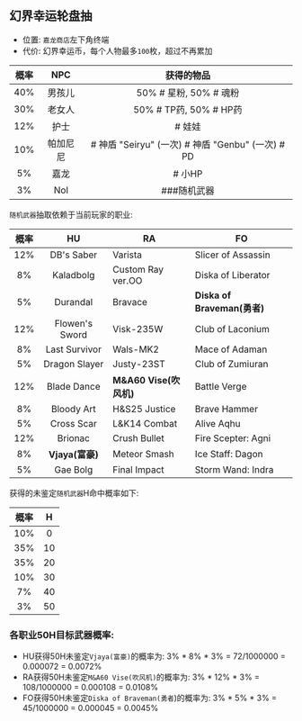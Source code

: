 ## 幻界幸运轮盘抽
* 位置: `嘉龙商店`左下角终端
* 代价: 幻界幸运币，每个人物最多`100`枚，超过不再累加

| 概率  | NPC  |                   获得的物品                   |
|:---:|:----:|:-----------------------------------------:|
| 40% | 男孩儿  |            50% # 星粉, 50% # 魂粉             |
| 30% | 老女人  |           50% # TP药, 50% # HP药            |
| 12% |  护士  |                   # 娃娃                    |
| 10% | 帕加尼尼 | # 神盾 "Seiryu" (一次) # 神盾 "Genbu" (一次) # PD |
| 5%  |  嘉龙  |                   # 小HP                   |
| 3%  | Nol  |                  ###随机武器                  |

`随机武器`抽取依赖于当前玩家的职业:

| 概率  |       HU       | RA                | FO                        |
|:---:|:--------------:|-------------------|---------------------------|
| 12% |   DB's Saber   | Varista           | Slicer of Assassin        |
| 8%  |   Kaladbolg    | Custom Ray ver.OO | Diska of Liberator        |
| 5%  |    Durandal    | Bravace           | **Diska of Braveman(勇者)** |
| 12% | Flowen's Sword | Visk-235W         | Club of Laconium          |
| 8%  | Last Survivor  | Wals-MK2          | Mace of Adaman            |
| 5%  | Dragon Slayer  | Justy-23ST        | Club of Zumiuran          |
| 12% |  Blade Dance   | **M&A60 Vise(吹风机)**   | Battle Verge              |
| 8%  |   Bloody Art   | H&S25 Justice     | Brave Hammer              |
| 5%  |   Cross Scar   | L&K14 Combat      | Alive Aqhu                |
| 12% |    Brionac     | Crush Bullet      | Fire Scepter: Agni        |
| 8%  |   **Vjaya(富豪)**    | Meteor Smash      | Ice Staff: Dagon          |
| 5%  |    Gae Bolg    | Final Impact      | Storm Wand: Indra         |

获得的未鉴定`随机武器`H命中概率如下:

| 概率  |  H  |
|:---:|:---:|
| 10% |  0  |
| 35% | 10  |
| 35% | 20  |
| 10% | 30  |
| 7%  | 40  |
| 3%  | 50  |

### 各职业50H目标武器概率:
* HU获得50H未鉴定`Vjaya(富豪)`的概率为: 3% * 8% * 3% = 72/1000000 = 0.000072 = 0.0072%
* RA获得50H未鉴定`M&A60 Vise(吹风机)`的概率为: 3% * 12% * 3% = 108/1000000 = 0.000108 = 0.0108%
* FO获得50H未鉴定`Diska of Braveman(勇者`)的概率为: 3% * 5% * 3% = 45/1000000 = 0.000045 = 0.0045%